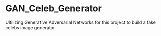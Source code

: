 # GAN_Celeb_Generator
Ultilizing Generative Adversarial Networks for this project to build a fake celebs image generator.


